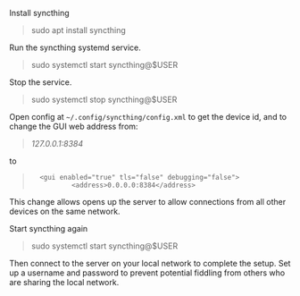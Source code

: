 Install syncthing

> sudo apt install syncthing

Run the syncthing systemd service.

> sudo systemctl start syncthing@$USER

Stop the service.

> sudo systemctl stop syncthing@$USER

Open config at `~/.config/syncthing/config.xml` to get the device id, and to change the GUI web address from:

>	<gui enabled="true" tls="false" debugging="false">
>		<address>127.0.0.1:8384</address>

to

>       <gui enabled="true" tls="false" debugging="false">
>               <address>0.0.0.0:8384</address>

This change allows opens up the server to allow connections from all other devices on the same network.

Start syncthing again

> sudo systemctl start syncthing@$USER

Then connect to the server on your local network to complete the setup. Set up a username and password to prevent potential fiddling from others who are sharing the local network.
